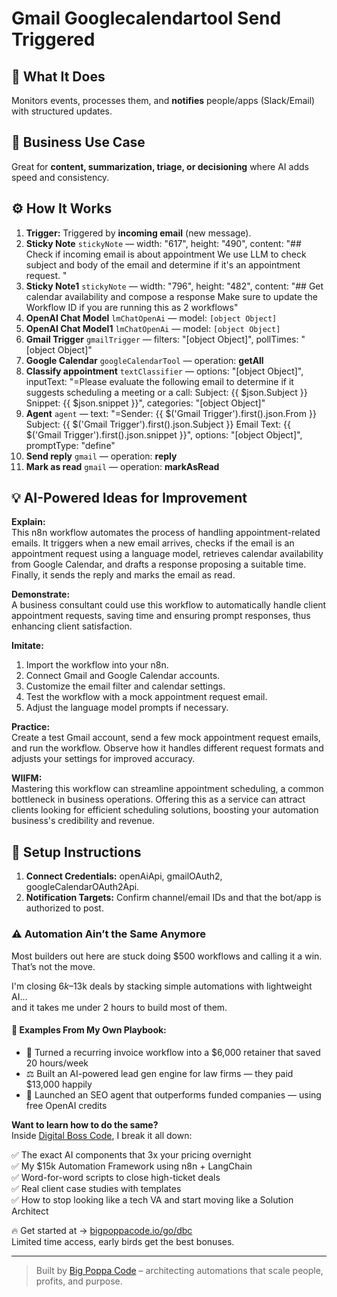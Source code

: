 # Gmail Googlecalendartool Send Triggered
  ## 🚀 What It Does
  Monitors events, processes them, and **notifies** people/apps (Slack/Email) with structured updates.
  
  ## 💼 Business Use Case
  Great for **content, summarization, triage, or decisioning** where AI adds speed and consistency.
  
  ## ⚙️ How It Works
  1. **Trigger:** Triggered by **incoming email** (new message).
  2. **Sticky Note** `stickyNote` — width: "617", height: "490", content: "## Check if incoming email is about appointment
We use LLM to check subject and body of the email and determine if it's an appointment request. "
3. **Sticky Note1** `stickyNote` — width: "796", height: "482", content: "## Get calendar availability and compose a response
Make sure to update the Workflow ID if you are running this as 2 workflows"
4. **OpenAI Chat Model** `lmChatOpenAi` — model: `[object Object]`
5. **OpenAI Chat Model1** `lmChatOpenAi` — model: `[object Object]`
6. **Gmail Trigger** `gmailTrigger` — filters: "[object Object]", pollTimes: "[object Object]"
7. **Google Calendar** `googleCalendarTool` — operation: **getAll**
8. **Classify appointment** `textClassifier` — options: "[object Object]", inputText: "=Please evaluate the following email to determine if it suggests scheduling a meeting or a call:
Subject: {{ $json.Subject }}
Snippet: {{ $json.snippet }}", categories: "[object Object]"
9. **Agent** `agent` — text: "=Sender: {{ $('Gmail Trigger').first().json.From }}
Subject: {{ $('Gmail Trigger').first().json.Subject }}
Email Text: {{ $('Gmail Trigger').first().json.snippet }}", options: "[object Object]", promptType: "define"
10. **Send reply** `gmail` — operation: **reply**
11. **Mark as read** `gmail` — operation: **markAsRead**
  
  ## 💡 AI-Powered Ideas for Improvement
  **Explain:**  
This n8n workflow automates the process of handling appointment-related emails. It triggers when a new email arrives, checks if the email is an appointment request using a language model, retrieves calendar availability from Google Calendar, and drafts a response proposing a suitable time. Finally, it sends the reply and marks the email as read.

**Demonstrate:**  
A business consultant could use this workflow to automatically handle client appointment requests, saving time and ensuring prompt responses, thus enhancing client satisfaction.

**Imitate:**  
1. Import the workflow into your n8n.
2. Connect Gmail and Google Calendar accounts.
3. Customize the email filter and calendar settings.
4. Test the workflow with a mock appointment request email.
5. Adjust the language model prompts if necessary.

**Practice:**  
Create a test Gmail account, send a few mock appointment request emails, and run the workflow. Observe how it handles different request formats and adjusts your settings for improved accuracy.

**WIIFM:**  
Mastering this workflow can streamline appointment scheduling, a common bottleneck in business operations. Offering this as a service can attract clients looking for efficient scheduling solutions, boosting your automation business's credibility and revenue.
  
  ## 🔧 Setup Instructions
  1. **Connect Credentials:** openAiApi, gmailOAuth2, googleCalendarOAuth2Api.
2. **Notification Targets:** Confirm channel/email IDs and that the bot/app is authorized to post.
  
### ⚠️ Automation Ain’t the Same Anymore

Most builders out here are stuck doing $500 workflows and calling it a win.  
That’s not the move.  

I'm closing $6k–$13k deals by stacking simple automations with lightweight AI...  
and it takes me under 2 hours to build most of them.

#### 🧠 Examples From My Own Playbook:
- 🔁 Turned a recurring invoice workflow into a $6,000 retainer that saved 20 hours/week  
- ⚖️ Built an AI-powered lead gen engine for law firms — they paid $13,000 happily  
- 🚀 Launched an SEO agent that outperforms funded companies — using free OpenAI credits  

**Want to learn how to do the same?**  
Inside [Digital Boss Code](https://bigpoppacode.io/go/dbc), I break it all down:

✅ The exact AI components that 3x your pricing overnight  
✅ My $15k Automation Framework using n8n + LangChain  
✅ Word-for-word scripts to close high-ticket deals  
✅ Real client case studies with templates  
✅ How to stop looking like a tech VA and start moving like a Solution Architect  

🔥 Get started at → [bigpoppacode.io/go/dbc](https://bigpoppacode.io/go/dbc)  
Limited time access, early birds get the best bonuses.

---
> Built by [Big Poppa Code](https://bigpoppacode.io) – architecting automations that scale people, profits, and purpose.
  